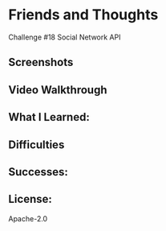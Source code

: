 # Friends and Thoughts
Challenge #18 Social Network API

## Screenshots

## Video Walkthrough

## What I Learned:

## Difficulties

## Successes:

## License:
Apache-2.0